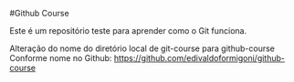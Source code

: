 #Github Course

Este é um repositório teste para aprender como o Git funciona.

Alteração do nome do diretório local de git-course para github-course
Conforme nome no Github:
https://github.com/edivaldoformigoni/github-course
